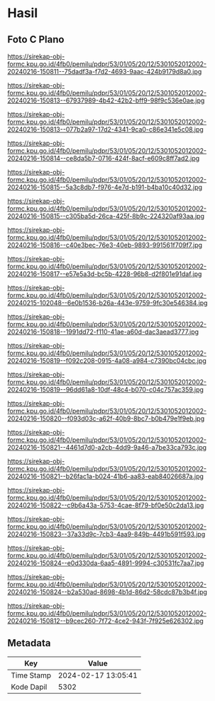 # Hasil

## Foto C Plano

https://sirekap-obj-formc.kpu.go.id/4fb0/pemilu/pdpr/53/01/05/20/12/5301052012002-20240216-150811--75dadf3a-f7d2-4693-9aac-424b9179d8a0.jpg

https://sirekap-obj-formc.kpu.go.id/4fb0/pemilu/pdpr/53/01/05/20/12/5301052012002-20240216-150813--67937989-4b42-42b2-bff9-98f9c536e0ae.jpg

https://sirekap-obj-formc.kpu.go.id/4fb0/pemilu/pdpr/53/01/05/20/12/5301052012002-20240216-150813--077b2a97-17d2-4341-9ca0-c86e341e5c08.jpg

https://sirekap-obj-formc.kpu.go.id/4fb0/pemilu/pdpr/53/01/05/20/12/5301052012002-20240216-150814--ce8da5b7-0716-424f-8acf-e609c8ff7ad2.jpg

https://sirekap-obj-formc.kpu.go.id/4fb0/pemilu/pdpr/53/01/05/20/12/5301052012002-20240216-150815--5a3c8db7-f976-4e7d-b191-b4ba10c40d32.jpg

https://sirekap-obj-formc.kpu.go.id/4fb0/pemilu/pdpr/53/01/05/20/12/5301052012002-20240216-150815--c305ba5d-26ca-425f-8b9c-224320af93aa.jpg

https://sirekap-obj-formc.kpu.go.id/4fb0/pemilu/pdpr/53/01/05/20/12/5301052012002-20240216-150816--c40e3bec-76e3-40eb-9893-991561f709f7.jpg

https://sirekap-obj-formc.kpu.go.id/4fb0/pemilu/pdpr/53/01/05/20/12/5301052012002-20240216-150817--e57e5a3d-bc5b-4228-96b8-d2f801e91daf.jpg

https://sirekap-obj-formc.kpu.go.id/4fb0/pemilu/pdpr/53/01/05/20/12/5301052012002-20240215-102048--6e0b1536-b26a-443e-9759-9fc30e546384.jpg

https://sirekap-obj-formc.kpu.go.id/4fb0/pemilu/pdpr/53/01/05/20/12/5301052012002-20240216-150818--1991dd72-f110-41ae-a60d-dac3aead3777.jpg

https://sirekap-obj-formc.kpu.go.id/4fb0/pemilu/pdpr/53/01/05/20/12/5301052012002-20240216-150819--f092c208-0915-4a08-a984-c7390bc04cbc.jpg

https://sirekap-obj-formc.kpu.go.id/4fb0/pemilu/pdpr/53/01/05/20/12/5301052012002-20240216-150819--96dd61a8-10df-48c4-b070-c04c757ac359.jpg

https://sirekap-obj-formc.kpu.go.id/4fb0/pemilu/pdpr/53/01/05/20/12/5301052012002-20240216-150820--f093d03c-a62f-40b9-8bc7-b0b479e1f9eb.jpg

https://sirekap-obj-formc.kpu.go.id/4fb0/pemilu/pdpr/53/01/05/20/12/5301052012002-20240216-150821--4461d7d0-a2cb-4dd9-9a46-a7be33ca793c.jpg

https://sirekap-obj-formc.kpu.go.id/4fb0/pemilu/pdpr/53/01/05/20/12/5301052012002-20240216-150821--b26fac1a-b024-41b6-aa83-eab84026687a.jpg

https://sirekap-obj-formc.kpu.go.id/4fb0/pemilu/pdpr/53/01/05/20/12/5301052012002-20240216-150822--c9b6a43a-5753-4cae-8f79-bf0e50c2da13.jpg

https://sirekap-obj-formc.kpu.go.id/4fb0/pemilu/pdpr/53/01/05/20/12/5301052012002-20240216-150823--37a33d9c-7cb3-4aa9-849b-4491b591f593.jpg

https://sirekap-obj-formc.kpu.go.id/4fb0/pemilu/pdpr/53/01/05/20/12/5301052012002-20240216-150824--e0d330da-6aa5-4891-9994-c30531fc7aa7.jpg

https://sirekap-obj-formc.kpu.go.id/4fb0/pemilu/pdpr/53/01/05/20/12/5301052012002-20240216-150824--b2a530ad-8698-4b1d-86d2-58cdc87b3b4f.jpg

https://sirekap-obj-formc.kpu.go.id/4fb0/pemilu/pdpr/53/01/05/20/12/5301052012002-20240216-150812--b9cec260-7f72-4ce2-943f-7f925e626302.jpg


## Metadata

| Key        | Value               |
| ---------- | ------------------- |
| Time Stamp | 2024-02-17 13:05:41 |
| Kode Dapil | 5302                |



